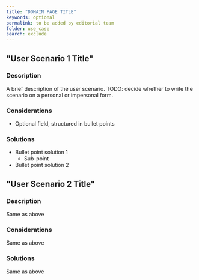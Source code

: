 ```yaml
---
title: "DOMAIN PAGE TITLE"
keywords: optional
permalink: to be added by editorial team
folder: use_case
search: exclude
---
```



## "User Scenario 1 Title"
 
### Description

A brief description of the user scenario.
TODO: decide whether to write the scenario on a personal or impersonal form.

### Considerations

* Optional field, structured in bullet points

### Solutions
* Bullet point solution 1
  * Sub-point
* Bullet point solution 2

## "User Scenario 2 Title"
 
### Description 
Same as above

### Considerations
Same as above

### Solutions
Same as above
